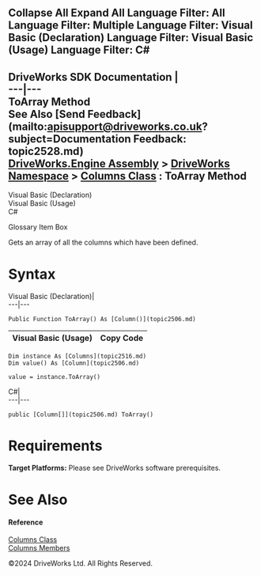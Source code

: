        

 Collapse All Expand All  Language Filter: All  Language Filter: Multiple  Language Filter: Visual Basic (Declaration) Language Filter: Visual Basic (Usage) Language Filter: C#  
---  
DriveWorks SDK Documentation  |   
---|---  
ToArray Method   
See Also [Send Feedback](mailto:apisupport@driveworks.co.uk?subject=Documentation Feedback: topic2528.md)  
[DriveWorks.Engine Assembly](topic2156.md) > [DriveWorks Namespace](topic2159.md) > [Columns Class](topic2516.md) : ToArray Method  
---  
  
Visual Basic (Declaration)    
Visual Basic (Usage)    
C# 

Glossary Item Box

Gets an array of all the columns which have been defined. 

# Syntax

Visual Basic (Declaration)|   
---|---  
      
    
    Public Function ToArray() As [Column()](topic2506.md)  
  
Visual Basic (Usage)| Copy Code  
---|---  
      
    
    Dim instance As [Columns](topic2516.md)
    Dim value() As [Column](topic2506.md)
     
    value = instance.ToArray()  
  
C#|   
---|---  
      
    
    public [Column[]](topic2506.md) ToArray()  
  
# Requirements

**Target Platforms:** Please see DriveWorks software prerequisites.

# See Also

#### Reference

[Columns Class](topic2516.md)   
[Columns Members](topic2517.md)

©2024 DriveWorks Ltd. All Rights Reserved.

